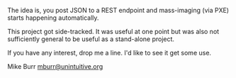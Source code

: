 
The idea is, you post JSON to a REST endpoint and mass-imaging (via PXE) starts happening automatically.

This project got side-tracked. It was useful at one point but was also not sufficiently general to be useful as a stand-alone project.

If you have any interest, drop me a line. I'd like to see it get some use.

Mike Burr <mburr@unintuitive.org>